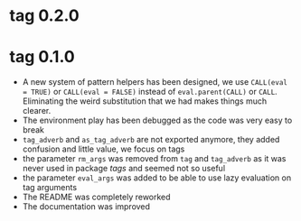 # tag 0.2.0

# tag 0.1.0

* A new system of pattern helpers has been designed, we use `CALL(eval = TRUE)`
or `CALL(eval = FALSE)` instead of `eval.parent(CALL)` or `CALL`. Eliminating
the weird substitution that we had makes things much clearer.
* The environment play has been debugged as the code was very easy to break
* `tag_adverb` and `as_tag_adverb` are not exported anymore, they added
confusion and little value, we focus on tags
* the parameter `rm_args` was removed from `tag` and `tag_adverb` as it was never
used in package *tags* and seemed not so useful
* the parameter `eval_args` was added to be able to use lazy evaluation on tag arguments
* The README was completely reworked
* The documentation was improved
